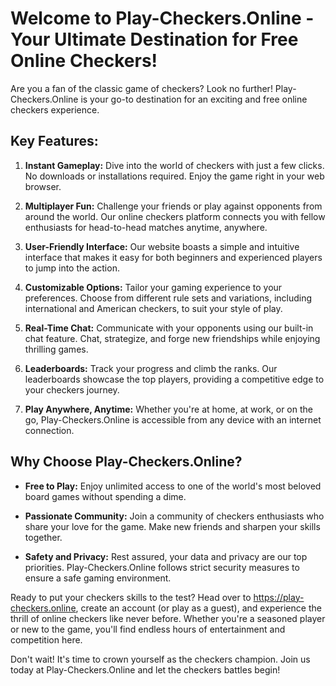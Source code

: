 # Welcome to Play-Checkers.Online - Your Ultimate Destination for Free Online Checkers!

Are you a fan of the classic game of checkers? Look no further! Play-Checkers.Online is your go-to destination for an exciting and free online checkers experience.

## Key Features:

1. **Instant Gameplay:** Dive into the world of checkers with just a few clicks. No downloads or installations required. Enjoy the game right in your web browser.

2. **Multiplayer Fun:** Challenge your friends or play against opponents from around the world. Our online checkers platform connects you with fellow enthusiasts for head-to-head matches anytime, anywhere.

3. **User-Friendly Interface:** Our website boasts a simple and intuitive interface that makes it easy for both beginners and experienced players to jump into the action.

4. **Customizable Options:** Tailor your gaming experience to your preferences. Choose from different rule sets and variations, including international and American checkers, to suit your style of play.

5. **Real-Time Chat:** Communicate with your opponents using our built-in chat feature. Chat, strategize, and forge new friendships while enjoying thrilling games.

6. **Leaderboards:** Track your progress and climb the ranks. Our leaderboards showcase the top players, providing a competitive edge to your checkers journey.

7. **Play Anywhere, Anytime:** Whether you're at home, at work, or on the go, Play-Checkers.Online is accessible from any device with an internet connection.

## Why Choose Play-Checkers.Online?

- **Free to Play:** Enjoy unlimited access to one of the world's most beloved board games without spending a dime.

- **Passionate Community:** Join a community of checkers enthusiasts who share your love for the game. Make new friends and sharpen your skills together.

- **Safety and Privacy:** Rest assured, your data and privacy are our top priorities. Play-Checkers.Online follows strict security measures to ensure a safe gaming environment.

Ready to put your checkers skills to the test? Head over to https://play-checkers.online, create an account (or play as a guest), and experience the thrill of online checkers like never before. Whether you're a seasoned player or new to the game, you'll find endless hours of entertainment and competition here.

Don't wait! It's time to crown yourself as the checkers champion. Join us today at Play-Checkers.Online and let the checkers battles begin!
